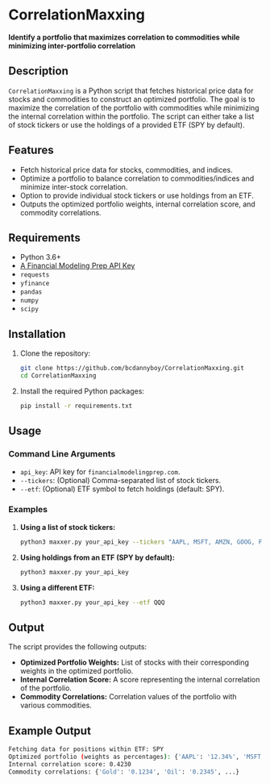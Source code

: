# CorrelationMaxxing

**Identify a portfolio that maximizes correlation to commodities while minimizing inter-portfolio correlation**

## Description

`CorrelationMaxxing` is a Python script that fetches historical price data for stocks and commodities to construct an optimized portfolio. The goal is to maximize the correlation of the portfolio with commodities while minimizing the internal correlation within the portfolio. The script can either take a list of stock tickers or use the holdings of a provided ETF (SPY by default).

## Features

- Fetch historical price data for stocks, commodities, and indices.
- Optimize a portfolio to balance correlation to commodities/indices and minimize inter-stock correlation.
- Option to provide individual stock tickers or use holdings from an ETF.
- Outputs the optimized portfolio weights, internal correlation score, and commodity correlations.

## Requirements

- Python 3.6+
- [A Financial Modeling Prep API Key](https://site.financialmodelingprep.com/)
- `requests`
- `yfinance`
- `pandas`
- `numpy`
- `scipy`

## Installation

1. Clone the repository:
   ```sh
   git clone https://github.com/bcdannyboy/CorrelationMaxxing.git
   cd CorrelationMaxxing
   ```

2. Install the required Python packages:
   ```sh
   pip install -r requirements.txt
   ```

## Usage

### Command Line Arguments

- `api_key`: API key for `financialmodelingprep.com`.
- `--tickers`: (Optional) Comma-separated list of stock tickers.
- `--etf`: (Optional) ETF symbol to fetch holdings (default: SPY).

### Examples

1. **Using a list of stock tickers:**
   ```sh
   python3 maxxer.py your_api_key --tickers "AAPL, MSFT, AMZN, GOOG, FB, TSLA, NVDA, JPM, JNJ, V"
   ```

2. **Using holdings from an ETF (SPY by default):**
   ```sh
   python3 maxxer.py your_api_key
   ```

3. **Using a different ETF:**
   ```sh
   python3 maxxer.py your_api_key --etf QQQ
   ```

## Output

The script provides the following outputs:

- **Optimized Portfolio Weights:** List of stocks with their corresponding weights in the optimized portfolio.
- **Internal Correlation Score:** A score representing the internal correlation of the portfolio.
- **Commodity Correlations:** Correlation values of the portfolio with various commodities.

## Example Output

```sh
Fetching data for positions within ETF: SPY
Optimized portfolio (weights as percentages): {'AAPL': '12.34%', 'MSFT': '11.56%', 'GOOG': '10.78%', ...}
Internal correlation score: 0.4230
Commodity correlations: {'Gold': '0.1234', 'Oil': '0.2345', ...}
```

